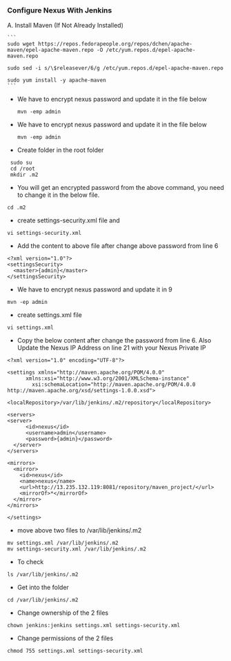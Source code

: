 ### Configure Nexus With Jenkins
A.  Install Maven (If Not Already Installed)
    
    ```
    sudo wget https://repos.fedorapeople.org/repos/dchen/apache-maven/epel-apache-maven.repo -O /etc/yum.repos.d/epel-apache-maven.repo
    
    sudo sed -i s/\$releasever/6/g /etc/yum.repos.d/epel-apache-maven.repo
    
    sudo yum install -y apache-maven
    ```

-  We have to encrypt nexus password and update it in the file below
    ```
    mvn -emp admin
    ```
-  We have to encrypt nexus password and update it in the file below
    ```
    mvn -emp admin
    ```
-  Create folder in the root folder
  ```
   sudo su
   cd /root
   mkdir .m2
  
  ```
-  You will get an encrypted password from the above command, you need to change it in the below file.
  ```
  cd .m2
  ```
-  create settings-security.xml file and 
  ```
  vi settings-security.xml
  ```
-  Add the content to above file after change above password from line 6
  ```
  <?xml version="1.0"?>
  <settingsSecurity>
    <master>{admin}</master>
  </settingsSecurity>
  ```
-  We have to encrypt nexus password and update it in 9
  ```
  mvn -ep admin
  ```
-  create settings.xml file 
  ```
  vi settings.xml
  ```
-  Copy the below content after change the password from line 6. Also Update the Nexus IP Address on line 21 with your Nexus Private IP

  ```
<?xml version="1.0" encoding="UTF-8"?>

<settings xmlns="http://maven.apache.org/POM/4.0.0"
        xmlns:xsi="http://www.w3.org/2001/XMLSchema-instance"
          xsi:schemaLocation="http://maven.apache.org/POM/4.0.0 http://maven.apache.org/xsd/settings-1.0.0.xsd">

  <localRepository>/var/lib/jenkins/.m2/repository</localRepository>

<servers>
  <server>
        <id>nexus</id>
        <username>admin</username>
        <password>{admin}</password>
    </server>
</servers>

<mirrors>
    <mirror>
      <id>nexus</id>
      <name>nexus</name>
      <url>http://13.235.132.119:8081/repository/maven_project/</url>
      <mirrorOf>*</mirrorOf>
    </mirror>
  </mirrors>

</settings>
  ```
-  move above two files to /var/lib/jenkins/.m2
  ```
  mv settings.xml /var/lib/jenkins/.m2
  mv settings-security.xml /var/lib/jenkins/.m2
  ```
-  To check
  ```
  ls /var/lib/jenkins/.m2
  ```
-  Get into the folder 
  ```
  cd /var/lib/jenkins/.m2
  ```
-  Change ownership of the 2 files
  ```
  chown jenkins:jenkins settings.xml settings-security.xml
  ```
-  Change permissions of the 2 files
  ```
  chmod 755 settings.xml settings-security.xml
  ```